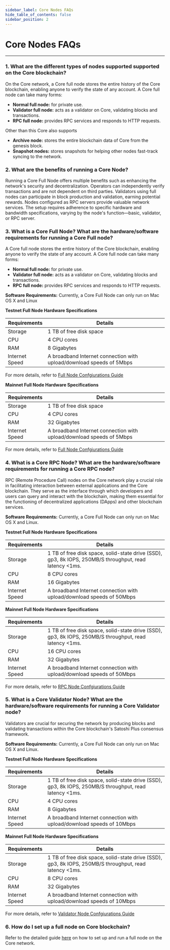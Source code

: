 ```yaml
---
sidebar_label: Core Nodes FAQs
hide_table_of_contents: false
sidebar_position: 2
---
```


# Core Nodes FAQs
---

### 1. What are the different types of nodes supported supported on the Core blockchain?

On the Core network, a Core full node stores the entire history of the Core blockchain, enabling anyone to verify the state of any account. A Core full node can take many forms:

- **Normal full node:** for private use.
- **Validator full node:** acts as a validator on Core, validating blocks and transactions.
- **RPC full node:** provides RPC services and responds to HTTP requests.

Other than this Core also supports

- **Archive node:** stores the entire blockchain data of Core from the genesis block.
- **Snapshot nodes:** stores snapshots for helping other nodes fast-track syncing to the network.

### 2. What are the benefits of running a Core Node?

Running a Core Full Node offers multiple benefits such as enhancing the network's security and decentralization. Operators can independently verify transactions and are not dependent on third parties. Validators using full nodes can participate in block production and validation, earning potential rewards. Nodes configured as RPC servers provide valuable network services. The setup requires adherence to specific hardware and bandwidth specifications, varying by the node's function—basic, validator, or RPC server.

### 3. What is a Core Full Node? What are the hardware/software requirements for running a Core Full node?

A Core full node stores the entire history of the Core blockchain, enabling anyone to verify the state of any account. A Core full node can take many forms:

- **Normal full node:** for private use.
- **Validator full node:** acts as a validator on Core, validating blocks and transactions.
- **RPC full node:** provides RPC services and responds to HTTP requests.

**Software Requirements:** Currently, a Core Full Node can only run on Mac OS X and Linux

**Testnet Full Node Hardware Specifications**

| **Requirements** | **Details** |
| ---------------- | ----------- |
| Storage | 1 TB of free disk space |
| CPU | 4 CPU cores |
| RAM | 8 Gigabytes |
| Internet Speed | A broadband Internet connection with upload/download speeds of 5Mbps |

For more details, refer to [Full Node Confgiurations Guide](../Node/Full-Node/on-testnet.md)

**Mainnet Full Node Hardware Specifications**

| **Requirements** | **Details** |
| ---------------- | ----------- |
| Storage | 1 TB of free disk space |
| CPU | 4 CPU cores |
| RAM | 32 Gigabytes |
| Internet Speed | A broadband Internet connection with upload/download speeds of 5Mbps |

For more details, refer to [Full Node Confgiurations Guide](../Node/Full-Node/on-testnet.md)

### 4. What is a Core RPC Node? What are the hardware/software requirements for running a Core RPC node?

RPC (Remote Procedure Call) nodes on the Core network play a crucial role in facilitating interaction between external applications and the Core blockchain. They serve as the interface through which developers and users can query and interact with the blockchain, making them essential for the functioning of decentralized applications (DApps) and other blockchain services.

**Software Requirements:** Currently, a Core Full Node can only run on Mac OS X and Linux.

**Testnet Full Node Hardware Specifications**

| **Requirements** | **Details** |
| ---------------- | ----------- |
| Storage | 1 TB of free disk space, solid-state drive (SSD), gp3, 8k IOPS, 250MB/S throughput, read latency \<1ms. |
| CPU | 8 CPU cores |
| RAM | 16 Gigabytes |
| Internet Speed | A broadband Internet connection with upload/download speeds of 50Mbps |

**Mainnet Full Node Hardware Specifications**

| **Requirements** | **Details** |
| ---------------- | ----------- |
| Storage | 1 TB of free disk space, solid-state drive (SSD), gp3, 8k IOPS, 250MB/S throughput, read latency \<1ms. |
| CPU | 16 CPU cores |
| RAM | 32 Gigabytes |
| Internet Speed | A broadband Internet connection with upload/download speeds of 50Mbps |

For more details, refer to [RPC Node Confgiurations Guide](../Node/config/rpc-node-config.md)

### 5. What is a Core Validator Node? What are the hardware/software requirements for running a Core Validator node?

Validators are crucial for securing the network by producing blocks and validating transactions within the Core blockchain's Satoshi Plus consensus framework.

**Software Requirements:** Currently, a Core Full Node can only run on Mac OS X and Linux.

**Testnet Full Node Hardware Specifications**

| **Requirements** | **Details** |
| ---------------- | ----------- |
| Storage | 1 TB of free disk space, solid-state drive (SSD), gp3, 8k IOPS, 250MB/S throughput, read latency \<1ms. |
| CPU | 4 CPU cores |
| RAM | 8 Gigabytes |
| Internet Speed | A broadband Internet connection with upload/download speeds of 10Mbps |

**Mainnet Full Node Hardware Specifications**

| **Requirements** | **Details** |
| ---------------- | ----------- |
| Storage | 1 TB of free disk space, solid-state drive (SSD), gp3, 8k IOPS, 250MB/S throughput, read latency \<1ms. |
| CPU | 8 CPU cores |
| RAM | 32 Gigabytes |
| Internet Speed | A broadband Internet connection with upload/download speeds of 10Mbps |

For more details, refer to [Validator Node Confgiurations Guide](../Node/config/validator-node-config.md)

### 6. How do I set up a full node on Core blockchain?

Refer to the detailed guide [here](../Node/Full-Node/on-mainnet.md) on how to set up and run a full node on the Core network.
